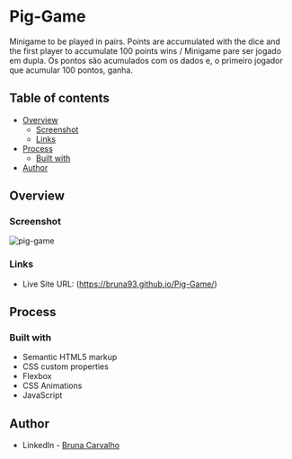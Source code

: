 # Pig-Game

Minigame to be played in pairs. Points are accumulated with the dice and the first player to accumulate 100 points wins / Minigame pare ser jogado em dupla. Os pontos são acumulados com os dados e, o primeiro jogador que acumular 100 pontos, ganha.

## Table of contents

- [Overview](#overview)
  - [Screenshot](#screenshot)
  - [Links](#links)
- [Process](#my-process)
  - [Built with](#built-with)
- [Author](#author)

## Overview

### Screenshot

![pig-game](https://user-images.githubusercontent.com/68197761/138561788-0866a950-1aa2-4421-8acc-d9530db83401.jpg)

### Links

- Live Site URL: (https://bruna93.github.io/Pig-Game/)

## Process

### Built with

- Semantic HTML5 markup
- CSS custom properties
- Flexbox
- CSS Animations
- JavaScript

## Author

- LinkedIn - [Bruna Carvalho](https://www.linkedin.com/in/bruna-carvalho-5334a11b8/)
